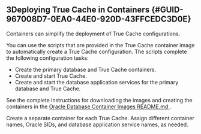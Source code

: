 ##  3Deploying True Cache in Containers {#GUID-967008D7-0EA0-44E0-920D-43FFCEDC3D0E} 

Containers can simplify the deployment of True Cache configurations. 

You can use the scripts that are provided in the True Cache container image to automatically create a True Cache configuration. The scripts complete the following configuration tasks: 

  * Create the primary database and True Cache containers. 
  * Create and start True Cache. 
  * Create and start the database application services for the primary database and True Cache. 



See the complete instructions for downloading the images and creating the containers in the [ Oracle Database Container Images README.md ](https://github.com/oracle/docker-images/blob/main/OracleDatabase/SingleInstance/README.md) . 

Create a separate container for each True Cache. Assign different container names, Oracle SIDs, and database application service names, as needed. 
